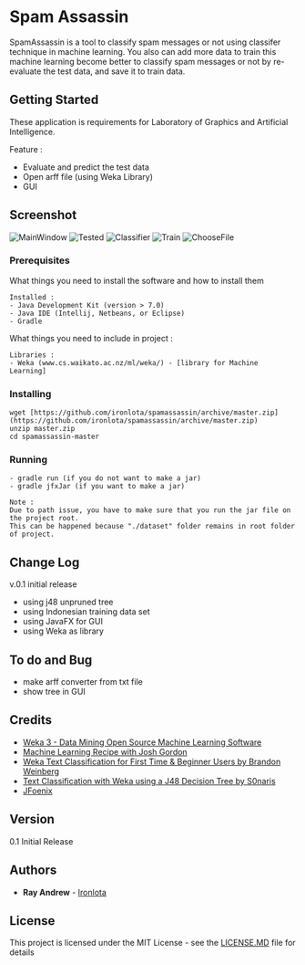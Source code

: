 # Spam Assassin

SpamAssassin is a tool to classify spam messages or not using classifer technique in machine learning. 
You also can add more data to train this machine learning become better to classify spam messages or not by re-evaluate the test data, and save it to train data.

## Getting Started

These application is requirements for Laboratory of Graphics and Artificial Intelligence.

Feature :
- Evaluate and predict the test data
- Open arff file (using Weka Library)
- GUI

## Screenshot
![MainWindow](https://raw.githubusercontent.com/ironlota/spamassassin/master/image/mainwindow.png)
![Tested](https://raw.githubusercontent.com/ironlota/spamassassin/master/image/tested.png)
![Classifier](https://raw.githubusercontent.com/ironlota/spamassassin/master/image/classifier.png)
![Train](https://raw.githubusercontent.com/ironlota/spamassassin/master/image/train.png)
![ChooseFile](https://raw.githubusercontent.com/ironlota/spamassassin/master/image/choosefile.png)

### Prerequisites

What things you need to install the software and how to install them

```
Installed :
- Java Development Kit (version > 7.0)
- Java IDE (Intellij, Netbeans, or Eclipse)
- Gradle

```

What things you need to include in project :

```
Libraries :
- Weka (www.cs.waikato.ac.nz/ml/weka/) - [library for Machine Learning]
```

### Installing

```
wget [https://github.com/ironlota/spamassassin/archive/master.zip](https://github.com/ironlota/spamassassin/archive/master.zip)
unzip master.zip
cd spamassassin-master
```

### Running
```
- gradle run (if you do not want to make a jar)
- gradle jfxJar (if you want to make a jar)

Note :
Due to path issue, you have to make sure that you run the jar file on the project root.
This can be happened because "./dataset" folder remains in root folder of project.
```


## Change Log
v.0.1 initial release
- using j48 unpruned tree
- using Indonesian training data set
- using JavaFX for GUI
- using Weka as library

## To do and Bug
- make arff converter from txt file
- show tree in GUI

## Credits
- [Weka 3 - Data Mining Open Source Machine Learning Software](www.cs.waikato.ac.nz/ml/weka/)
- [Machine Learning Recipe with Josh Gordon](https://www.youtube.com/playlist?list=PLOU2XLYxmsIIuiBfYad6rFYQU_jL2ryal)
- [Weka Text Classification for First Time & Beginner Users by Brandon Weinberg](https://www.youtube.com/watch?v=IY29uC4uem8)
- [Text Classification with Weka using a J48 Decision Tree by S0naris](https://www.youtube.com/watch?v=HrixTPMOCD4)
- [JFoenix](www.jfoenix.com)

## Version

0.1 Initial Release

## Authors

* **Ray Andrew** - [Ironlota](https://github.com/ironlota)

## License

This project is licensed under the MIT License - see the [LICENSE.MD](LICENSE.MD) file for details